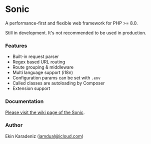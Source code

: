 # Sonic
A performance-first and flexible web framework for PHP >= 8.0.

Still in development. It's not recommended to be used in production.

### Features

- Built-in request parser
- Regex based URL routing
- Route grouping & middleware
- Multi language support (i18n)
- Configuration params can be set with `.env`
- Called classes are autoloading by Composer
- Extension support

### Documentation
[Please visit the wiki page of the Sonic](https://github.com/iamdual/sonic/wiki/).

### Author
Ekin Karadeniz (iamdual@icloud.com)
